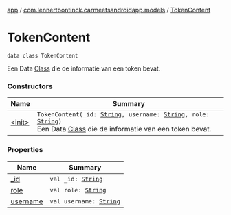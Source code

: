 [app](../../index.md) / [com.lennertbontinck.carmeetsandroidapp.models](../index.md) / [TokenContent](./index.md)

# TokenContent

`data class TokenContent`

Een Data [Class](http://docs.oracle.com/javase/6/docs/api/java/lang/Class.html) die de informatie van een token bevat.

### Constructors

| Name | Summary |
|---|---|
| [&lt;init&gt;](-init-.md) | `TokenContent(_id: `[`String`](https://kotlinlang.org/api/latest/jvm/stdlib/kotlin/-string/index.html)`, username: `[`String`](https://kotlinlang.org/api/latest/jvm/stdlib/kotlin/-string/index.html)`, role: `[`String`](https://kotlinlang.org/api/latest/jvm/stdlib/kotlin/-string/index.html)`)`<br>Een Data [Class](http://docs.oracle.com/javase/6/docs/api/java/lang/Class.html) die de informatie van een token bevat. |

### Properties

| Name | Summary |
|---|---|
| [_id](_id.md) | `val _id: `[`String`](https://kotlinlang.org/api/latest/jvm/stdlib/kotlin/-string/index.html) |
| [role](role.md) | `val role: `[`String`](https://kotlinlang.org/api/latest/jvm/stdlib/kotlin/-string/index.html) |
| [username](username.md) | `val username: `[`String`](https://kotlinlang.org/api/latest/jvm/stdlib/kotlin/-string/index.html) |
